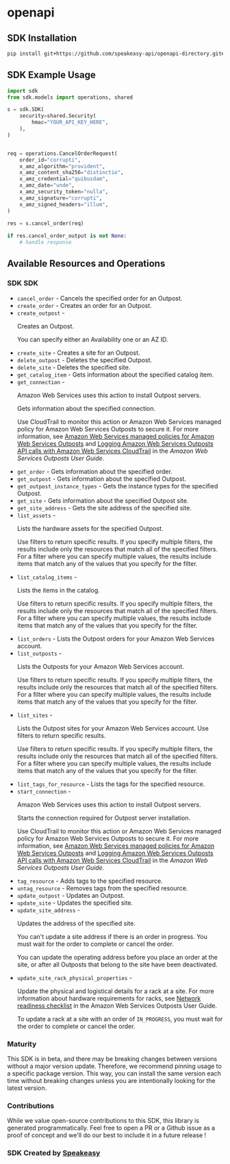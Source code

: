 # openapi

<!-- Start SDK Installation -->
## SDK Installation

```bash
pip install git+https://github.com/speakeasy-api/openapi-directory.git#subdirectory=SDKs/amazonaws.com/outposts/2019-12-03/python
```
<!-- End SDK Installation -->

## SDK Example Usage
<!-- Start SDK Example Usage -->
```python
import sdk
from sdk.models import operations, shared

s = sdk.SDK(
    security=shared.Security(
        hmac="YOUR_API_KEY_HERE",
    ),
)


req = operations.CancelOrderRequest(
    order_id="corrupti",
    x_amz_algorithm="provident",
    x_amz_content_sha256="distinctio",
    x_amz_credential="quibusdam",
    x_amz_date="unde",
    x_amz_security_token="nulla",
    x_amz_signature="corrupti",
    x_amz_signed_headers="illum",
)
    
res = s.cancel_order(req)

if res.cancel_order_output is not None:
    # handle response
```
<!-- End SDK Example Usage -->

<!-- Start SDK Available Operations -->
## Available Resources and Operations

### SDK SDK

* `cancel_order` - Cancels the specified order for an Outpost.
* `create_order` - Creates an order for an Outpost.
* `create_outpost` - <p>Creates an Outpost.</p> <p>You can specify either an Availability one or an AZ ID.</p>
* `create_site` -  Creates a site for an Outpost. 
* `delete_outpost` - Deletes the specified Outpost.
* `delete_site` - Deletes the specified site.
* `get_catalog_item` - Gets information about the specified catalog item.
* `get_connection` - <note> <p> Amazon Web Services uses this action to install Outpost servers.</p> </note> <p> Gets information about the specified connection. </p> <p> Use CloudTrail to monitor this action or Amazon Web Services managed policy for Amazon Web Services Outposts to secure it. For more information, see <a href="https://docs.aws.amazon.com/outposts/latest/userguide/security-iam-awsmanpol.html"> Amazon Web Services managed policies for Amazon Web Services Outposts</a> and <a href="https://docs.aws.amazon.com/outposts/latest/userguide/logging-using-cloudtrail.html"> Logging Amazon Web Services Outposts API calls with Amazon Web Services CloudTrail</a> in the <i>Amazon Web Services Outposts User Guide</i>. </p>
* `get_order` - Gets information about the specified order.
* `get_outpost` - Gets information about the specified Outpost.
* `get_outpost_instance_types` - Gets the instance types for the specified Outpost.
* `get_site` - Gets information about the specified Outpost site.
* `get_site_address` -  Gets the site address of the specified site. 
* `list_assets` - <p>Lists the hardware assets for the specified Outpost.</p> <p>Use filters to return specific results. If you specify multiple filters, the results include only the resources that match all of the specified filters. For a filter where you can specify multiple values, the results include items that match any of the values that you specify for the filter.</p>
* `list_catalog_items` - <p>Lists the items in the catalog.</p> <p>Use filters to return specific results. If you specify multiple filters, the results include only the resources that match all of the specified filters. For a filter where you can specify multiple values, the results include items that match any of the values that you specify for the filter.</p>
* `list_orders` - Lists the Outpost orders for your Amazon Web Services account.
* `list_outposts` - <p>Lists the Outposts for your Amazon Web Services account.</p> <p>Use filters to return specific results. If you specify multiple filters, the results include only the resources that match all of the specified filters. For a filter where you can specify multiple values, the results include items that match any of the values that you specify for the filter.</p>
* `list_sites` - <p>Lists the Outpost sites for your Amazon Web Services account. Use filters to return specific results.</p> <p>Use filters to return specific results. If you specify multiple filters, the results include only the resources that match all of the specified filters. For a filter where you can specify multiple values, the results include items that match any of the values that you specify for the filter.</p>
* `list_tags_for_resource` - Lists the tags for the specified resource.
* `start_connection` - <note> <p> Amazon Web Services uses this action to install Outpost servers.</p> </note> <p> Starts the connection required for Outpost server installation. </p> <p> Use CloudTrail to monitor this action or Amazon Web Services managed policy for Amazon Web Services Outposts to secure it. For more information, see <a href="https://docs.aws.amazon.com/outposts/latest/userguide/security-iam-awsmanpol.html"> Amazon Web Services managed policies for Amazon Web Services Outposts</a> and <a href="https://docs.aws.amazon.com/outposts/latest/userguide/logging-using-cloudtrail.html"> Logging Amazon Web Services Outposts API calls with Amazon Web Services CloudTrail</a> in the <i>Amazon Web Services Outposts User Guide</i>. </p>
* `tag_resource` - Adds tags to the specified resource.
* `untag_resource` - Removes tags from the specified resource.
* `update_outpost` -  Updates an Outpost. 
* `update_site` - Updates the specified site.
* `update_site_address` - <p>Updates the address of the specified site.</p> <p>You can't update a site address if there is an order in progress. You must wait for the order to complete or cancel the order.</p> <p>You can update the operating address before you place an order at the site, or after all Outposts that belong to the site have been deactivated.</p>
* `update_site_rack_physical_properties` - <p>Update the physical and logistical details for a rack at a site. For more information about hardware requirements for racks, see <a href="https://docs.aws.amazon.com/outposts/latest/userguide/outposts-requirements.html#checklist">Network readiness checklist</a> in the Amazon Web Services Outposts User Guide. </p> <p>To update a rack at a site with an order of <code>IN_PROGRESS</code>, you must wait for the order to complete or cancel the order.</p>
<!-- End SDK Available Operations -->

### Maturity

This SDK is in beta, and there may be breaking changes between versions without a major version update. Therefore, we recommend pinning usage
to a specific package version. This way, you can install the same version each time without breaking changes unless you are intentionally
looking for the latest version.

### Contributions

While we value open-source contributions to this SDK, this library is generated programmatically.
Feel free to open a PR or a Github issue as a proof of concept and we'll do our best to include it in a future release !

### SDK Created by [Speakeasy](https://docs.speakeasyapi.dev/docs/using-speakeasy/client-sdks)
